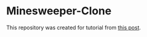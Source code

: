 # Minesweeper-Clone

This repository was created for tutorial from <a href="https://www.letsdevelopgames.com/2021/11/making-minesweeper-clone-with-c.html">this post</a>.
